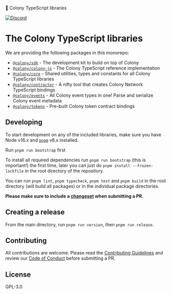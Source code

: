 🎪 Colony TypeScript libraries

[![Discord](https://img.shields.io/discord/562263648173555742)](https://discord.gg/feVZWwysqM)

# The Colony TypeScript libraries

We are providing the following packages in this monorepo:

* [`@colony/sdk`](packages/sdk) - The development kit to build on top of Colony
* [`@colony/colony-js`](packages/colony-js) - The Colony TypeScript reference implementation
* [`@colony/core`](packages/core) - Shared utilities, types and constants for all Colony TypeScript libraries
* [`@colony/contractor`](packages/contractor) - A nifty tool that creates Colony Network TypeScript bindings
* [`@colony/events`](packages/events) - All Colony event types in one! Parse and serialize Colony event metadata
* [`@colony/tokens`](packages/tokens) - Pre-built Colony token contract bindings

## Developing

To start development on any of the included libraries, make sure you have Node v16.x and [`pnpm`](https://pnpm.io) v8.x installed.

Run `pnpm run bootstrap` first

To install all required dependencies run `pnpm run bootstrap` (this is important!) the first time, later you can just do `pnpm install --frozen-lockfile` in the root directory of the repository.

You can run `pnpm lint`, `pnpm typecheck`, `pnpm test` and `pnpm build` in the root directory (will build all packages) or in the individual package directories.

**Please make sure to include a [changeset](https://github.com/changesets/changesets/blob/main/docs/adding-a-changeset.md) when submitting a PR.**

## Creating a release

From the main directory, run `pnpm run version`, then `pnpm run release`.

## Contributing

All contributions are welcome. Please read the [Contributing Guidelines](CONTRIBUTING.md) and review our [Code of Conduct](CODE_OF_CONDUCT.md) before submitting a PR.

## License

GPL-3.0
